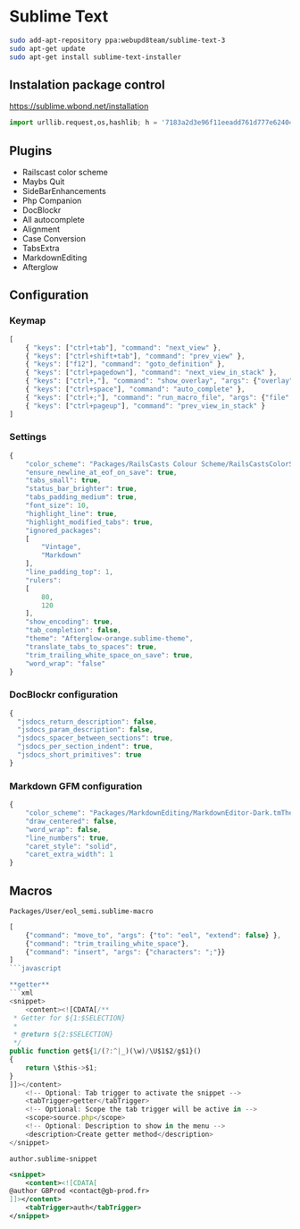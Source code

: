 # Sublime Text

```bash
sudo add-apt-repository ppa:webupd8team/sublime-text-3
sudo apt-get update
sudo apt-get install sublime-text-installer
```

## Instalation package control

https://sublime.wbond.net/installation

```python
import urllib.request,os,hashlib; h = '7183a2d3e96f11eeadd761d777e62404' + 'e330c659d4bb41d3bdf022e94cab3cd0'; pf = 'Package Control.sublime-package'; ipp = sublime.installed_packages_path(); urllib.request.install_opener( urllib.request.build_opener( urllib.request.ProxyHandler()) ); by = urllib.request.urlopen( 'http://sublime.wbond.net/' + pf.replace(' ', '%20')).read(); dh = hashlib.sha256(by).hexdigest(); print('Error validating download (got %s instead of %s), please try manual install' % (dh, h)) if dh != h else open(os.path.join( ipp, pf), 'wb' ).write(by)
```

## Plugins

  * Railscast color scheme
  * Maybs Quit
  * SideBarEnhancements
  * Php Companion
  * DocBlockr
  * All autocomplete
  * Alignment
  * Case Conversion
  * TabsExtra
  * MarkdownEditing
  * Afterglow

## Configuration

### Keymap

```javascript
[
    { "keys": ["ctrl+tab"], "command": "next_view" },
    { "keys": ["ctrl+shift+tab"], "command": "prev_view" },
    { "keys": ["f12"], "command": "goto_definition" },
    { "keys": ["ctrl+pagedown"], "command": "next_view_in_stack" },
    { "keys": ["ctrl+,"], "command": "show_overlay", "args": {"overlay": "goto", "text": "#"} },
    { "keys": ["ctrl+space"], "command": "auto_complete" },
    { "keys": ["ctrl+;"], "command": "run_macro_file", "args": {"file": "Packages/User/eol_semi.sublime-macro"} },
    { "keys": ["ctrl+pageup"], "command": "prev_view_in_stack" }
]
```

### Settings

```javascript
{
	"color_scheme": "Packages/RailsCasts Colour Scheme/RailsCastsColorScheme.tmTheme",
	"ensure_newline_at_eof_on_save": true,
	"tabs_small": true,
	"status_bar_brighter": true,
	"tabs_padding_medium": true,
	"font_size": 10,
	"highlight_line": true,
	"highlight_modified_tabs": true,
	"ignored_packages":
	[
		"Vintage",
		"Markdown"
	],
	"line_padding_top": 1,
	"rulers":
	[
		80,
		120
	],
	"show_encoding": true,
	"tab_completion": false,
	"theme": "Afterglow-orange.sublime-theme",
	"translate_tabs_to_spaces": true,
	"trim_trailing_white_space_on_save": true,
	"word_wrap": "false"
}
```

### DocBlockr configuration

```javascript
{
  "jsdocs_return_description": false,
  "jsdocs_param_description": false,
  "jsdocs_spacer_between_sections": true,
  "jsdocs_per_section_indent": true,
  "jsdocs_short_primitives": true
}
```

### Markdown GFM configuration

```javascript
{
    "color_scheme": "Packages/MarkdownEditing/MarkdownEditor-Dark.tmTheme",
    "draw_centered": false,
    "word_wrap": false,
    "line_numbers": true,
    "caret_style": "solid",
    "caret_extra_width": 1
}
```

## Macros

`Packages/User/eol_semi.sublime-macro`
```javascript
[
    {"command": "move_to", "args": {"to": "eol", "extend": false} },
    {"command": "trim_trailing_white_space"},
    {"command": "insert", "args": {"characters": ";"}}
]
```javascript

**getter**
```xml
<snippet>
    <content><![CDATA[/**
 * Getter for ${1:$SELECTION}
 *
 * @return ${2:$SELECTION}
 */
public function get${1/(?:^|_)(\w)/\U$1$2/g$1}()
{
    return \$this->$1;
}
]]></content>
    <!-- Optional: Tab trigger to activate the snippet -->
    <tabTrigger>getter</tabTrigger>
    <!-- Optional: Scope the tab trigger will be active in -->
    <scope>source.php</scope>
    <!-- Optional: Description to show in the menu -->
    <description>Create getter method</description>
</snippet>
```

`author.sublime-snippet`
```xml
<snippet>
    <content><![CDATA[
@author GBProd <contact@gb-prod.fr>
]]></content>
    <tabTrigger>auth</tabTrigger>
</snippet>
```
 
